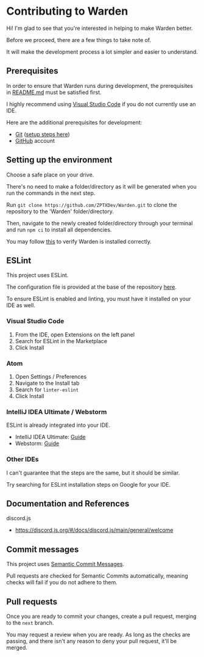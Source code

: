 # Contributing to Warden
Hi! I'm glad to see that you're interested in helping to make Warden better.

Before we proceed, there are a few things to take note of.

It will make the development process a lot simpler and easier to understand.

## Prerequisites
In order to ensure that Warden runs during development, the prerequisites in [README.md](README.md#prerequisites) must be satisfied first.

I highly recommend using [Visual Studio Code](https://code.visualstudio.com/) if you do not currently use an IDE.

Here are the additional prerequisites for development:
- [Git](https://git-scm.com/) ([setup steps here](https://docs.github.com/en/get-started/quickstart/set-up-git))
- [GitHub](https://github.com) account

## Setting up the environment
Choose a safe place on your drive.

There's no need to make a folder/directory as it will be generated when you run the commands in the next step.

Run `git clone https://github.com/ZPTXDev/Warden.git` to clone the repository to the 'Warden' folder/directory.

Then, navigate to the newly created folder/directory through your terminal and run `npm ci` to install all dependencies.

You may follow [this](README.md#starting-warden-for-the-first-time) to verify Warden is installed correctly.

## ESLint
This project uses ESLint.

The configuration file is provided at the base of the repository [here](.eslintrc.json).

To ensure ESLint is enabled and linting, you must have it installed on your IDE as well.

### Visual Studio Code
1. From the IDE, open Extensions on the left panel
2. Search for ESLint in the Marketplace
3. Click Install

### Atom
1. Open Settings / Preferences
2. Navigate to the Install tab
3. Search for `linter-eslint`
3. Click Install

### IntelliJ IDEA Ultimate / Webstorm
ESLint is already integrated into your IDE.
- IntelliJ IDEA Ultimate: [Guide](https://www.jetbrains.com/help/idea/eslint.html#ws_js_eslint_activate)
- Webstorm: [Guide](https://www.jetbrains.com/help/webstorm/eslint.html#ws_js_eslint_activate)

### Other IDEs
I can't guarantee that the steps are the same, but it should be similar.

Try searching for ESLint installation steps on Google for your IDE.

## Documentation and References
discord.js
- https://discord.js.org/#/docs/discord.js/main/general/welcome

## Commit messages
This project uses [Semantic Commit Messages](https://gist.github.com/joshbuchea/6f47e86d2510bce28f8e7f42ae84c716).

Pull requests are checked for Semantic Commits automatically, meaning checks will fail if you do not adhere to them.

## Pull requests
Once you are ready to commit your changes, create a pull request, merging to the `next` branch.

You may request a review when you are ready. As long as the checks are passing, and there isn't any reason to deny your pull request, it'll be merged.
